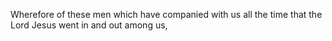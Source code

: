 Wherefore of these men which have companied with us all the time that the Lord Jesus went in and out among us,

